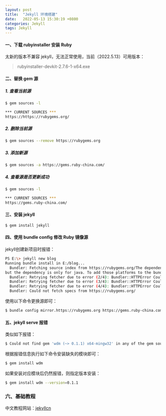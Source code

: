 ```yaml
---
layout: post
title:  "Jekyll 环境搭建"
date:   2022-05-13 15:30:19 +0800
categories: Jekyll
tags: Jekyll
---
```


#### 一、下载 rubyinstaller 安装 Ruby
太新的版本不兼容 jekyll，无法正常使用，当前（2022.5.13）可用版本：
>rubyinstaller-devkit-2.7.6-1-x64.exe

#### 二、替换 gem 源
##### 1. 查看当前源
```bash
$ gem sources -l
```

```bash
*** CURRENT SOURCES ***
https://https://rubygems.org/
```
##### 2. 删除当前源 
```bash
$ gem sources --remove https://rubygems.org
```
##### 3. 添加新源
```bash
$ gem sources -a https://gems.ruby-china.com/
```
##### 4. 查看源是否更新成功
```bash
$ gem sources -l
```
```bash
*** CURRENT SOURCES ***
https://gems.ruby-china.com/
```

#### 三、安装 jekyll
```bash
$ gem install jekyll
```

#### 四、使用 bundle config 修改 Ruby 镜像源
jekyll创建新项目时报错：
```bash
PS E:\> jekyll new blog
Running bundle install in E:/blog...
  Bundler: Fetching source index from https://rubygems.org/The dependency http_parser.rb (~> 0.6.0) will be unused by any of the platforms Bundler is installing for. Bundler is installing for x64-mingw32
but the dependency is only for java. To add those platforms to the bundle, run `bundle lock --add-platform java`.
  Bundler: Retrying fetcher due to error (2/4): Bundler::HTTPError Could not fetch specs from https://rubygems.org/
  Bundler: Retrying fetcher due to error (3/4): Bundler::HTTPError Could not fetch specs from https://rubygems.org/
  Bundler: Retrying fetcher due to error (4/4): Bundler::HTTPError Could not fetch specs from https://rubygems.org/
  Bundler: Could not fetch specs from https://rubygems.org/
```
使用以下命令更换源即可：
```bash
$ bundle config mirror.https://rubygems.org https://gems.ruby-china.com/
```

#### 五、jekyll serve 报错
类似如下报错：
```bash
$ Could not find gem 'wdm (~> 0.1.1) x64-mingw32' in any of the gem sources listed in your Gemfile.
```
根据报错信息执行如下命令安装缺失的模块即可：
```bash
$ gem install wdm
```
如果安装对应模块后仍然报错，则指定版本安装：
```bash
$ gem install wdm --version=0.1.1
```

### 六、基础教程
中文教程网站：[jekyllcn](http://jekyllcn.com/)